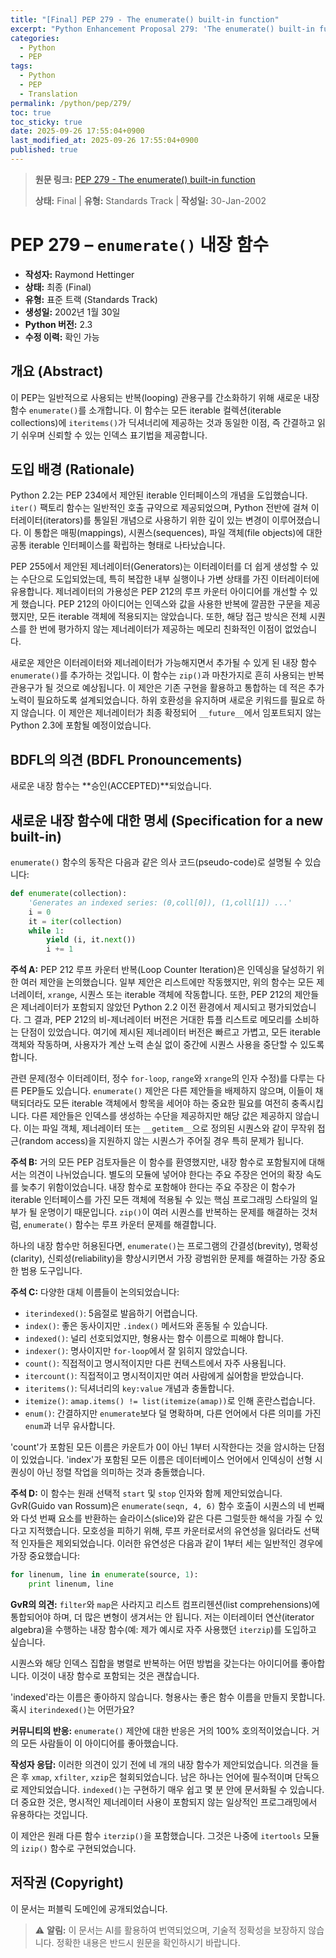 ```yaml
---
title: "[Final] PEP 279 - The enumerate() built-in function"
excerpt: "Python Enhancement Proposal 279: 'The enumerate() built-in function'에 대한 한국어 번역입니다."
categories:
  - Python
  - PEP
tags:
  - Python
  - PEP
  - Translation
permalink: /python/pep/279/
toc: true
toc_sticky: true
date: 2025-09-26 17:55:04+0900
last_modified_at: 2025-09-26 17:55:04+0900
published: true
---
```

> **원문 링크:** [PEP 279 - The enumerate() built-in function](https://peps.python.org/pep-0279/)
>
> **상태:** Final | **유형:** Standards Track | **작성일:** 30-Jan-2002



# PEP 279 – `enumerate()` 내장 함수

*   **작성자:** Raymond Hettinger
*   **상태:** 최종 (Final)
*   **유형:** 표준 트랙 (Standards Track)
*   **생성일:** 2002년 1월 30일
*   **Python 버전:** 2.3
*   **수정 이력:** 확인 가능

## 개요 (Abstract)

이 PEP는 일반적으로 사용되는 반복(looping) 관용구를 간소화하기 위해 새로운 내장 함수 `enumerate()`를 소개합니다. 이 함수는 모든 iterable 컬렉션(iterable collections)에 `iteritems()`가 딕셔너리에 제공하는 것과 동일한 이점, 즉 간결하고 읽기 쉬우며 신뢰할 수 있는 인덱스 표기법을 제공합니다.

## 도입 배경 (Rationale)

Python 2.2는 PEP 234에서 제안된 iterable 인터페이스의 개념을 도입했습니다. `iter()` 팩토리 함수는 일반적인 호출 규약으로 제공되었으며, Python 전반에 걸쳐 이터레이터(iterators)를 통일된 개념으로 사용하기 위한 깊이 있는 변경이 이루어졌습니다. 이 통합은 매핑(mappings), 시퀀스(sequences), 파일 객체(file objects)에 대한 공통 iterable 인터페이스를 확립하는 형태로 나타났습니다.

PEP 255에서 제안된 제너레이터(Generators)는 이터레이터를 더 쉽게 생성할 수 있는 수단으로 도입되었는데, 특히 복잡한 내부 실행이나 가변 상태를 가진 이터레이터에 유용합니다. 제너레이터의 가용성은 PEP 212의 루프 카운터 아이디어를 개선할 수 있게 했습니다. PEP 212의 아이디어는 인덱스와 값을 사용한 반복에 깔끔한 구문을 제공했지만, 모든 iterable 객체에 적용되지는 않았습니다. 또한, 해당 접근 방식은 전체 시퀀스를 한 번에 평가하지 않는 제너레이터가 제공하는 메모리 친화적인 이점이 없었습니다.

새로운 제안은 이터레이터와 제너레이터가 가능해지면서 추가될 수 있게 된 내장 함수 `enumerate()`를 추가하는 것입니다. 이 함수는 `zip()`과 마찬가지로 흔히 사용되는 반복 관용구가 될 것으로 예상됩니다. 이 제안은 기존 구현을 활용하고 통합하는 데 적은 추가 노력이 필요하도록 설계되었습니다. 하위 호환성을 유지하며 새로운 키워드를 필요로 하지 않습니다. 이 제안은 제너레이터가 최종 확정되어 `__future__`에서 임포트되지 않는 Python 2.3에 포함될 예정이었습니다.

## BDFL의 의견 (BDFL Pronouncements)

새로운 내장 함수는 **승인(ACCEPTED)**되었습니다.

## 새로운 내장 함수에 대한 명세 (Specification for a new built-in)

`enumerate()` 함수의 동작은 다음과 같은 의사 코드(pseudo-code)로 설명될 수 있습니다:

```python
def enumerate(collection):
    'Generates an indexed series: (0,coll[0]), (1,coll[1]) ...'
    i = 0
    it = iter(collection)
    while 1:
        yield (i, it.next())
        i += 1
```


**주석 A:** PEP 212 루프 카운터 반복(Loop Counter Iteration)은 인덱싱을 달성하기 위한 여러 제안을 논의했습니다. 일부 제안은 리스트에만 작동했지만, 위의 함수는 모든 제너레이터, `xrange`, 시퀀스 또는 iterable 객체에 작동합니다. 또한, PEP 212의 제안들은 제너레이터가 포함되지 않았던 Python 2.2 이전 환경에서 제시되고 평가되었습니다. 그 결과, PEP 212의 비-제너레이터 버전은 거대한 튜플 리스트로 메모리를 소비하는 단점이 있었습니다. 여기에 제시된 제너레이터 버전은 빠르고 가볍고, 모든 iterable 객체와 작동하며, 사용자가 계산 노력 손실 없이 중간에 시퀀스 사용을 중단할 수 있도록 합니다.

관련 문제(정수 이터레이터, 정수 `for-loop`, `range`와 `xrange`의 인자 수정)를 다루는 다른 PEP들도 있습니다. `enumerate()` 제안은 다른 제안들을 배제하지 않으며, 이들이 채택되더라도 모든 iterable 객체에서 항목을 세어야 하는 중요한 필요를 여전히 충족시킵니다. 다른 제안들은 인덱스를 생성하는 수단을 제공하지만 해당 값은 제공하지 않습니다. 이는 파일 객체, 제너레이터 또는 `__getitem__`으로 정의된 시퀀스와 같이 무작위 접근(random access)을 지원하지 않는 시퀀스가 주어질 경우 특히 문제가 됩니다.

**주석 B:** 거의 모든 PEP 검토자들은 이 함수를 환영했지만, 내장 함수로 포함될지에 대해서는 의견이 나뉘었습니다. 별도의 모듈에 넣어야 한다는 주요 주장은 언어의 확장 속도를 늦추기 위함이었습니다. 내장 함수로 포함해야 한다는 주요 주장은 이 함수가 iterable 인터페이스를 가진 모든 객체에 적용될 수 있는 핵심 프로그래밍 스타일의 일부가 될 운명이기 때문입니다. `zip()`이 여러 시퀀스를 반복하는 문제를 해결하는 것처럼, `enumerate()` 함수는 루프 카운터 문제를 해결합니다.

하나의 내장 함수만 허용된다면, `enumerate()`는 프로그램의 간결성(brevity), 명확성(clarity), 신뢰성(reliability)을 향상시키면서 가장 광범위한 문제를 해결하는 가장 중요한 범용 도구입니다.

**주석 C:** 다양한 대체 이름들이 논의되었습니다:

*   `iterindexed()`: 5음절로 발음하기 어렵습니다.
*   `index()`: 좋은 동사이지만 `.index()` 메서드와 혼동될 수 있습니다.
*   `indexed()`: 널리 선호되었지만, 형용사는 함수 이름으로 피해야 합니다.
*   `indexer()`: 명사이지만 `for-loop`에서 잘 읽히지 않았습니다.
*   `count()`: 직접적이고 명시적이지만 다른 컨텍스트에서 자주 사용됩니다.
*   `itercount()`: 직접적이고 명시적이지만 여러 사람에게 싫어함을 받았습니다.
*   `iteritems()`: 딕셔너리의 `key:value` 개념과 충돌합니다.
*   `itemize()`: `amap.items() != list(itemize(amap))`로 인해 혼란스럽습니다.
*   `enum()`: 간결하지만 `enumerate`보다 덜 명확하며, 다른 언어에서 다른 의미를 가진 `enum`과 너무 유사합니다.

'count'가 포함된 모든 이름은 카운트가 0이 아닌 1부터 시작한다는 것을 암시하는 단점이 있었습니다. 'index'가 포함된 모든 이름은 데이터베이스 언어에서 인덱싱이 선형 시퀀싱이 아닌 정렬 작업을 의미하는 것과 충돌했습니다.

**주석 D:** 이 함수는 원래 선택적 `start` 및 `stop` 인자와 함께 제안되었습니다. GvR(Guido van Rossum)은 `enumerate(seqn, 4, 6)` 함수 호출이 시퀀스의 네 번째와 다섯 번째 요소를 반환하는 슬라이스(slice)와 같은 다른 그럴듯한 해석을 가질 수 있다고 지적했습니다. 모호성을 피하기 위해, 루프 카운터로서의 유연성을 잃더라도 선택적 인자들은 제외되었습니다. 이러한 유연성은 다음과 같이 1부터 세는 일반적인 경우에 가장 중요했습니다:

```python
for linenum, line in enumerate(source, 1):
    print linenum, line
```


**GvR의 의견:** `filter`와 `map`은 사라지고 리스트 컴프리헨션(list comprehensions)에 통합되어야 하며, 더 많은 변형이 생겨서는 안 됩니다. 저는 이터레이터 연산(iterator algebra)을 수행하는 내장 함수(예: 제가 예시로 자주 사용했던 `iterzip`)를 도입하고 싶습니다.

시퀀스와 해당 인덱스 집합을 병렬로 반복하는 어떤 방법을 갖는다는 아이디어를 좋아합니다. 이것이 내장 함수로 포함되는 것은 괜찮습니다.

'indexed'라는 이름은 좋아하지 않습니다. 형용사는 좋은 함수 이름을 만들지 못합니다. 혹시 `iterindexed()`는 어떤가요?

**커뮤니티의 반응:** `enumerate()` 제안에 대한 반응은 거의 100% 호의적이었습니다. 거의 모든 사람들이 이 아이디어를 좋아했습니다.

**작성자 응답:** 이러한 의견이 있기 전에 네 개의 내장 함수가 제안되었습니다. 의견을 들은 후 `xmap`, `xfilter`, `xzip`은 철회되었습니다. 남은 하나는 언어에 필수적이며 단독으로 제안되었습니다. `indexed()`는 구현하기 매우 쉽고 몇 분 안에 문서화될 수 있습니다. 더 중요한 것은, 명시적인 제너레이터 사용이 포함되지 않는 일상적인 프로그래밍에서 유용하다는 것입니다.

이 제안은 원래 다른 함수 `iterzip()`을 포함했습니다. 그것은 나중에 `itertools` 모듈의 `izip()` 함수로 구현되었습니다.

## 저작권 (Copyright)

이 문서는 퍼블릭 도메인에 공개되었습니다.

> ⚠️ **알림:** 이 문서는 AI를 활용하여 번역되었으며, 기술적 정확성을 보장하지 않습니다. 정확한 내용은 반드시 원문을 확인하시기 바랍니다.
